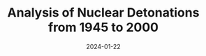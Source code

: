 ---
title: Analysis of Nuclear Detonations from 1945 to 2000
authors:
  - name: Colin Jaworowski
    affiliations:
      - NCSSM
date: 2024-01-22
# subtitle: 
abbreviations: 
  NCSSM: North Carolina School of Science and Mathematics
---